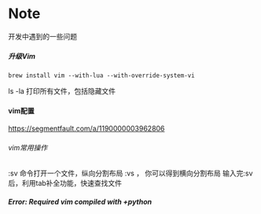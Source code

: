 # Note
开发中遇到的一些问题




##### 升级Vim

  ```
  brew install vim --with-lua --with-override-system-vi
  ```
 
ls -la 打印所有文件，包括隐藏文件

#### vim配置
https://segmentfault.com/a/1190000003962806

###### vim常用操作
:sv <filename>命令打开一个文件，纵向分割布局
:vs <filename>， 你可以得到横向分割布局
输入完:sv后，利用tab补全功能，快速查找文件
  
  
##### Error: Required vim compiled with +python
